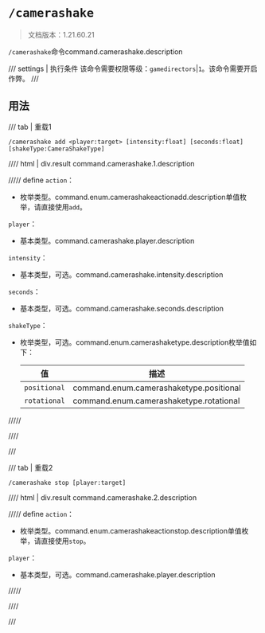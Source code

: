 # `/camerashake`

> 文档版本：1.21.60.21

`/camerashake`命令command.camerashake.description

/// settings | 执行条件
该命令需要权限等级：`gamedirectors`|`1`。该命令需要开启作弊。
///

## 用法

/// tab | 重载1
```mcfunction
/camerashake add <player:target> [intensity:float] [seconds:float] [shakeType:CameraShakeType]
```

//// html | div.result
command.camerashake.1.description

///// define
`action`：<!-- md:samp CameraShakeActionAdd -->

- 枚举类型。command.enum.camerashakeactionadd.description单值枚举，请直接使用`add`。

`player`：<!-- md:samp target -->

- 基本类型。command.camerashake.player.description

`intensity`：<!-- md:samp float -->

- 基本类型，可选。command.camerashake.intensity.description

`seconds`：<!-- md:samp float -->

- 基本类型，可选。command.camerashake.seconds.description

`shakeType`：<!-- md:samp CameraShakeType -->

- 枚举类型，可选。command.enum.camerashaketype.description枚举值如下：

  |值|描述|
  |---|---|
  |`positional`|command.enum.camerashaketype.positional|
  |`rotational`|command.enum.camerashaketype.rotational|



/////

////

///

/// tab | 重载2
```mcfunction
/camerashake stop [player:target]
```

//// html | div.result
command.camerashake.2.description

///// define
`action`：<!-- md:samp CameraShakeActionStop -->

- 枚举类型。command.enum.camerashakeactionstop.description单值枚举，请直接使用`stop`。

`player`：<!-- md:samp target -->

- 基本类型，可选。command.camerashake.player.description


/////

////

///
